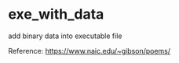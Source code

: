 # exe_with_data
add binary data into executable file

Reference:
https://www.naic.edu/~gibson/poems/

